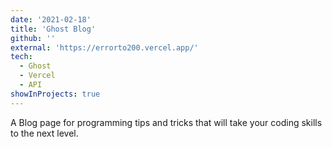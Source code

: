 ```yaml
---
date: '2021-02-18'
title: 'Ghost Blog'
github: ''
external: 'https://errorto200.vercel.app/'
tech:
  - Ghost
  - Vercel
  - API
showInProjects: true
---
```


A Blog page for programming tips and tricks that will take your coding skills to the next level.
